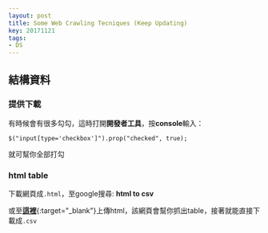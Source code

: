 ```yaml
---
layout: post
title: Some Web Crawling Tecniques (Keep Updating)
key: 20171121
tags:
- DS
---
```

<script type="text/javascript" src="//s7.addthis.com/js/300/addthis_widget.js#pubid=ra-5a598441175b1b4f"></script>
<div class="addthis_inline_share_toolbox"></div>
<!--more-->

## 結構資料
### 提供下載

有時候會有很多勾勾，這時打開**開發者工具**，按**console**輸入：
```
$("input[type='checkbox']").prop("checked", true);
```
就可幫你全部打勾

### html table
下載網頁成`.html`，至google搜尋: **html to csv**

或至[**這裡**](http://www.convertcsv.com/html-table-to-csv.htm){:target="_blank"}上傳html，該網頁會幫你抓出table，接著就能直接下載成`.csv`

<br>


